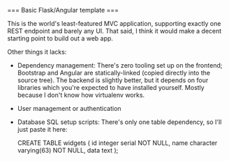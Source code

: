 === Basic Flask/Angular template ===

This is the world's least-featured MVC application, supporting exactly one REST
endpoint and barely any UI. That said, I think it would make a decent starting
point to build out a web app.

Other things it lacks:

- Dependency management: There's zero tooling set up on the frontend; Bootstrap
  and Angular are statically-linked (copied directly into the source tree). The
  backend is slightly better, but it depends on four libraries which you're
  expected to have installed yourself. Mostly because I don't know how
  virtualenv works.
- User management or authentication
- Database SQL setup scripts: There's only one table dependency, so I'll just
  paste it here:

    CREATE TABLE widgets (
      id integer serial NOT NULL,
      name character varying(63) NOT NULL,
      data text
    );
